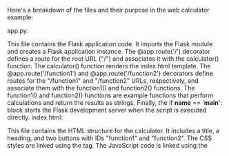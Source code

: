  Here's a breakdown of the files and their purpose in the web calculator example:

app.py:

This file contains the Flask application code.
It imports the Flask module and creates a Flask application instance.
The @app.route('/') decorator defines a route for the root URL ("/") and associates it with the calculator() function.
The calculator() function renders the index.html template.
The @app.route('/function1') and @app.route('/function2') decorators define routes for the "/function1" and "/function2" URLs, respectively, and associate them with the function1() and function2() functions.
The function1() and function2() functions are example functions that perform calculations and return the results as strings.
Finally, the if __name__ == '__main__': block starts the Flask development server when the script is executed directly.
index.html:

This file contains the HTML structure for the calculator.
It includes a title, a heading, and two buttons with IDs "function1" and "function2".
The CSS styles are linked using the <link> tag.
The JavaScript code is linked using the <script> tag.
styles.css:

This file contains the CSS styles for the calculator.
It includes styles for the body, heading, and buttons to give the calculator a centered layout and appropriate styling.
script.js:

This file contains the JavaScript code that handles button clicks and performs AJAX requests.
It listens for the "DOMContentLoaded" event, which ensures that the JavaScript code is executed after the HTML has been fully loaded.
Inside the event listener, it retrieves the button elements with the IDs "function1" and "function2".
The addEventListener() method is used to attach click event listeners to the buttons.
When a button is clicked, an AJAX request is made to the corresponding route ("/function1" or "/function2") using the Fetch API.
The response is processed, and an alert is displayed with the result.

GIT
To push your Visual Studio Code (VSC) project to a GitHub repository, you can follow these steps:

Create a new repository on GitHub:

Go to the GitHub website and sign in to your account.
Click on the "+" icon in the top-right corner and select "New repository".
Give your repository a name, optionally add a description, choose if it should be public or private, and click "Create repository".
Initialize Git in your VSC project:

Open a terminal in VSC by going to the View menu and selecting "Terminal".
Navigate to your project directory using the cd command.
Initialize Git in your project directory by running the command:
shell
Copy code
git init
Add your project files to the Git repository:

Add all the files in your project to the Git repository by running the command:
shell
Copy code
git add .
Commit your changes:

Create a commit to save the current state of your project by running the command:
shell
Copy code
git commit -m "Initial commit"
Replace "Initial commit" with an appropriate commit message that describes the changes you made.
Connect your local repository to the GitHub repository:

On the GitHub repository page, copy the repository's remote URL.
In the terminal, run the following command to add the remote repository:
shell
Copy code
git remote add origin <remote-url>
Replace <remote-url> with the URL you copied from the GitHub repository.
Push your changes to the remote repository:

Run the following command to push your local changes to the remote repository:
shell
Copy code
git push -u origin master
This command pushes the changes to the master branch. If you're working with a different branch, replace master with the appropriate branch name.
Enter your GitHub credentials:

When prompted, enter your GitHub username and password or personal access token to authenticate and push the changes.
After completing these steps, your VSC project will be pushed to the GitHub repository. You can visit your repository on GitHub to verify that the files have been successfully uploaded.

To remember:
The command git branch -M main is used to rename the default branch of a Git repository from the previous name (e.g., "master") to a new name (e.g., "main"). This command is typically used to align with more inclusive and neutral terminology.

Here's what each part of the command does:

git branch: This is the command to manage branches in Git.
-M: This is an option that specifies the mode for renaming the branch.
main: This is the new name for the branch. In this case, "main" is used as an example, but you can replace it with any desired branch name.
By executing git branch -M main, you are effectively renaming the default branch of your Git repository to "main". This command ensures that the new branch name is updated in both your local repository and the remote repository.

The command git push -u origin main is used to push the local branch "main" to the remote repository named "origin" and set it as the upstream branch.

Here's what each part of the command does:

git push: This is the command to send your local commits to a remote repository.
-u: This is an option that sets the upstream branch for the local branch being pushed. It tells Git to associate the local branch with the remote branch, enabling you to use git pull and git push without specifying the branch name in the future.
origin: This is the remote repository's name. It is typically set as "origin" by default when you clone a repository.
main: This is the branch you want to push to the remote repository. In this case, it is pushing the local branch "main" to the remote branch "main".
By executing git push -u origin main, you are pushing the local branch "main" to the remote repository and setting it as the upstream branch. This allows you to use git pull and git push without specifying the branch name in subsequent commands.

One of the most important thisng - not present in this code is the file relative to Nginx proxy and reverse proxy server. So yer you are the file of /etc/nginx/nginx.con:

user www-data;
worker_processes auto;
pid /run/nginx.pid;
include /etc/nginx/modules-enabled/*.conf;

events {
    worker_connections 1024;
    # multi_accept on;
}

http {

    ##
    # Basic Settings
    ##

    sendfile on;
    tcp_nopush on;
    tcp_nodelay on;
    keepalive_timeout 65;
    types_hash_max_size 2048;
    # server_tokens off;

    # server_names_hash_bucket_size 64;
    # server_name_in_redirect off;

    include /etc/nginx/mime.types;
    default_type application/octet-stream;

    ##
    # SSL Settings
    ##

    ssl_protocols TLSv1 TLSv1.1 TLSv1.2 TLSv1.3; # Dropping SSLv3, ref: POODLE
    ssl_prefer_server_ciphers on;

    ##
    # Logging Settings
    ##

    access_log /var/log/nginx/access.log;
    error_log /var/log/nginx/error.log;

    ##
    # Gzip Settings
    ##

    gzip on;

    # gzip_vary on;
    # gzip_proxied any;
    # gzip_comp_level 6;
    # gzip_buffers 16 8k;
    # gzip_http_version 1.1;
    # gzip_types text/plain text/css application/json application/javascript text/xml application/xml application/xml+rss text/javascript;

    ##
    # Virtual Host Configs
    ##

    include /etc/nginx/conf.d/*.conf;
    include /etc/nginx/sites-enabled/*;

    # Add server block for Flask application

    server {
        listen 80;
        server_name localhost;

        location / {
            proxy_pass http://localhost:$http_port;
            proxy_set_header Host $host;
            proxy_set_header X-Real-IP $remote_addr;
        }

        location /static {
            alias /path/to/flask_app/static;
        }
    }
}

The above code is fully functional but the new code below is integrated with websocket (ed fully functional):
user www-data;
worker_processes auto;
error_log /var/log/nginx/error.log;
pid /var/run/nginx.pid;

events {
    worker_connections 1024;
}

http {
    include /etc/nginx/mime.types;
    default_type application/octet-stream;
    log_format main '$remote_addr - $remote_user [$time_local] "$request" '
                    '$status $body_bytes_sent "$http_referer" '
                    '"$http_user_agent" "$http_x_forwarded_for"';
    access_log /var/log/nginx/access.log main;
    sendfile on;
    keepalive_timeout 65;

    ##
    # SSL Settings
    ##

    ssl_protocols TLSv1 TLSv1.1 TLSv1.2 TLSv1.3;
    ssl_prefer_server_ciphers on;

    ##
    # Gzip Settings
    ##

    gzip on;
    gzip_comp_level 4;
    gzip_types text/plain text/css application/json application/javascript text/xml application/xml application/xml+rss text/javascript;

    ##
    # Virtual Host Configs
    ##

    include /etc/nginx/conf.d/*.conf;
    include /etc/nginx/sites-enabled/*;

    # Add server block for Flask application

    server {
        listen 80;
        server_name localhost;

        location / {
            proxy_pass http://localhost:$http_port;
            proxy_set_header Host $host;
            proxy_set_header X-Real-IP $remote_addr;
        }

        location /static {
            alias /path/to/flask_app/static;
        }
    }
}